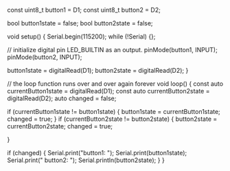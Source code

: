 const uint8_t button1 = D1;
const uint8_t button2 = D2;

bool button1state = false;
bool button2state = false;

void setup() {
  Serial.begin(115200);
  while (!Serial) {};

  // initialize digital pin LED_BUILTIN as an output.
  pinMode(button1, INPUT);
  pinMode(button2, INPUT);

  button1state =  digitalRead(D1);
  button2state =  digitalRead(D2);
}

// the loop function runs over and over again forever
void loop() {
  const auto currentButton1state = digitalRead(D1);
  const auto currentButton2state = digitalRead(D2);
  auto changed = false;

  if (currentButton1state != button1state) {
    button1state = currentButton1state;
    changed = true;
  }
  if (currentButton2state != button2state) {
    button2state = currentButton2state;
    changed = true;

  }

  if (changed)
  {
    Serial.print("button1: ");
    Serial.print(button1state);
    Serial.print(" button2: ");
    Serial.println(button2state);
  }
}
